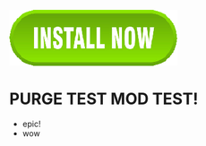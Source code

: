 [<img src="install.png">](https://openuserjs.org/scripts/maxwellwellman/Test)

# PURGE TEST MOD TEST!

- epic!
- wow
